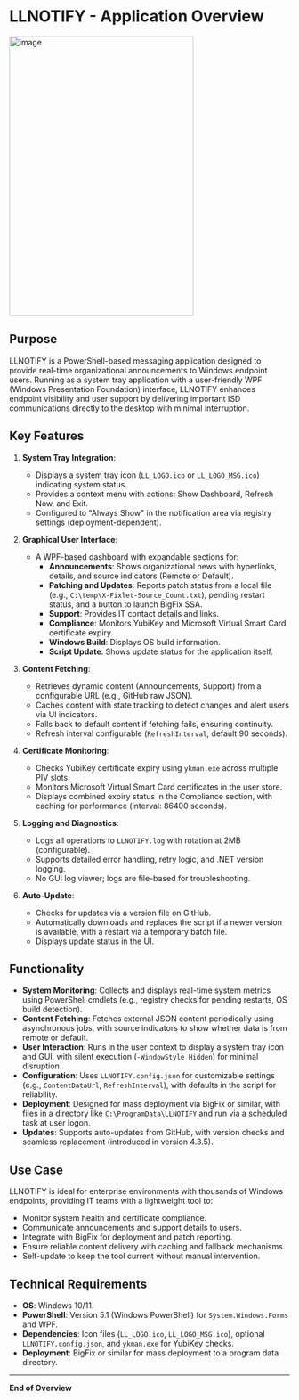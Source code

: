 # LLNOTIFY - Application Overview
<img width="331" height="502" alt="image" src="https://github.com/user-attachments/assets/58f7d58d-ad06-4472-9290-abfbe7b8c516" />


## Purpose

LLNOTIFY is a PowerShell-based messaging application designed to provide real-time organizational announcements to Windows endpoint users. Running as a system tray application with a user-friendly WPF (Windows Presentation Foundation) interface, LLNOTIFY enhances endpoint visibility and user support by delivering important ISD communications directly to the desktop with minimal interruption.

## Key Features

1. **System Tray Integration**:
   - Displays a system tray icon (`LL_LOGO.ico` or `LL_LOGO_MSG.ico`) indicating system status.
   - Provides a context menu with actions: Show Dashboard, Refresh Now, and Exit.
   - Configured to "Always Show" in the notification area via registry settings (deployment-dependent).

2. **Graphical User Interface**:
   - A WPF-based dashboard with expandable sections for:
     - **Announcements**: Shows organizational news with hyperlinks, details, and source indicators (Remote or Default).
     - **Patching and Updates**: Reports patch status from a local file (e.g., `C:\temp\X-Fixlet-Source_Count.txt`), pending restart status, and a button to launch BigFix SSA.
     - **Support**: Provides IT contact details and links.
     - **Compliance**: Monitors YubiKey and Microsoft Virtual Smart Card certificate expiry.
     - **Windows Build**: Displays OS build information.
     - **Script Update**: Shows update status for the application itself.

3. **Content Fetching**:
   - Retrieves dynamic content (Announcements, Support) from a configurable URL (e.g., GitHub raw JSON).
   - Caches content with state tracking to detect changes and alert users via UI indicators.
   - Falls back to default content if fetching fails, ensuring continuity.
   - Refresh interval configurable (`RefreshInterval`, default 90 seconds).

4. **Certificate Monitoring**:
   - Checks YubiKey certificate expiry using `ykman.exe` across multiple PIV slots.
   - Monitors Microsoft Virtual Smart Card certificates in the user store.
   - Displays combined expiry status in the Compliance section, with caching for performance (interval: 86400 seconds).

5. **Logging and Diagnostics**:
   - Logs all operations to `LLNOTIFY.log` with rotation at 2MB (configurable).
   - Supports detailed error handling, retry logic, and .NET version logging.
   - No GUI log viewer; logs are file-based for troubleshooting.

6. **Auto-Update**:
   - Checks for updates via a version file on GitHub.
   - Automatically downloads and replaces the script if a newer version is available, with a restart via a temporary batch file.
   - Displays update status in the UI.

## Functionality

- **System Monitoring**: Collects and displays real-time system metrics using PowerShell cmdlets (e.g., registry checks for pending restarts, OS build detection).
- **Content Fetching**: Fetches external JSON content periodically using asynchronous jobs, with source indicators to show whether data is from remote or default.
- **User Interaction**: Runs in the user context to display a system tray icon and GUI, with silent execution (`-WindowStyle Hidden`) for minimal disruption.
- **Configuration**: Uses `LLNOTIFY.config.json` for customizable settings (e.g., `ContentDataUrl`, `RefreshInterval`), with defaults in the script for reliability.
- **Deployment**: Designed for mass deployment via BigFix or similar, with files in a directory like `C:\ProgramData\LLNOTIFY` and run via a scheduled task at user logon.
- **Updates**: Supports auto-updates from GitHub, with version checks and seamless replacement (introduced in version 4.3.5).

## Use Case

LLNOTIFY is ideal for enterprise environments with thousands of Windows endpoints, providing IT teams with a lightweight tool to:
- Monitor system health and certificate compliance.
- Communicate announcements and support details to users.
- Integrate with BigFix for deployment and patch reporting.
- Ensure reliable content delivery with caching and fallback mechanisms.
- Self-update to keep the tool current without manual intervention.

## Technical Requirements

- **OS**: Windows 10/11.
- **PowerShell**: Version 5.1 (Windows PowerShell) for `System.Windows.Forms` and WPF.
- **Dependencies**: Icon files (`LL_LOGO.ico`, `LL_LOGO_MSG.ico`), optional `LLNOTIFY.config.json`, and `ykman.exe` for YubiKey checks.
- **Deployment**: BigFix or similar for mass deployment to a program data directory.

---

**End of Overview**
